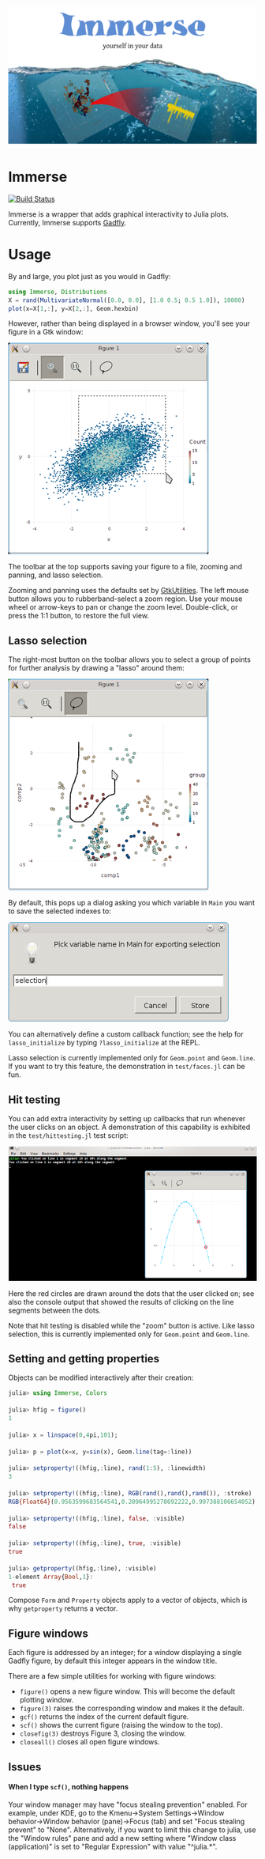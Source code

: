 ![splash](images/splash.png)

# Immerse

[![Build Status](https://travis-ci.org/JuliaGraphics/Immerse.jl.svg?branch=master)](https://travis-ci.org/JuliaGraphics/Immerse.jl)

Immerse is a wrapper that adds graphical interactivity to Julia plots.
Currently, Immerse supports
[Gadfly](https://github.com/dcjones/Gadfly.jl).

# Usage

By and large, you plot just as you would in Gadfly:

```jl
using Immerse, Distributions
X = rand(MultivariateNormal([0.0, 0.0], [1.0 0.5; 0.5 1.0]), 10000)
plot(x=X[1,:], y=X[2,:], Geom.hexbin)
```
However, rather than being displayed in a browser window, you'll see your figure in a Gtk window:

![window](images/zoom_hexbin_snapshot.png)

The toolbar at the top supports saving your figure to a file, zooming and panning, and lasso selection.

Zooming and panning uses the defaults set by [GtkUtilities](https://github.com/timholy/GtkUtilities.jl).  The left mouse button allows you to rubberband-select a zoom region.  Use your mouse wheel or arrow-keys to pan or change the zoom level.  Double-click, or press the 1:1 button, to restore the full view.

## Lasso selection

The right-most button on the toolbar allows you to select a group of points for further analysis by drawing a "lasso" around them:

![lasso](images/lasso_snapshot.png)

By default, this pops up a dialog asking you which variable in `Main` you want to save the selected indexes to:

![lassodialog](images/lasso_dialog_snapshot.png)

You can alternatively define a custom callback function; see the help for `lasso_initialize` by typing `?lasso_initialize` at the REPL.

Lasso selection is currently implemented only for `Geom.point` and `Geom.line`.  If you want to try this feature, the demonstration in `test/faces.jl` can be fun.

## Hit testing

You can add extra interactivity by setting up callbacks that run whenever the user clicks on an object. A demonstration of this capability is exhibited in the `test/hittesting.jl` test script:

![hittest](images/hittest_snapshot.png)

Here the red circles are drawn around the dots that the user clicked on; see also the console output that showed the results of clicking on the line segments between the dots.

Note that hit testing is disabled while the "zoom" button is active.  Like lasso selection, this is currently implemented only for `Geom.point` and `Geom.line`.

## Setting and getting properties

Objects can be modified interactively after their creation:

```jl
julia> using Immerse, Colors

julia> hfig = figure()
1

julia> x = linspace(0,4pi,101);

julia> p = plot(x=x, y=sin(x), Geom.line(tag=:line))

julia> setproperty!((hfig,:line), rand(1:5), :linewidth)
3

julia> setproperty!((hfig,:line), RGB(rand(),rand(),rand()), :stroke)
RGB{Float64}(0.9563599683564541,0.20964995278692222,0.997388106654052)

julia> setproperty!((hfig,:line), false, :visible)
false

julia> setproperty!((hfig,:line), true, :visible)
true

julia> getproperty((hfig,:line), :visible)
1-element Array{Bool,1}:
 true
```
Compose `Form` and `Property` objects apply to a vector of objects, which is why `getproperty` returns a vector.


## Figure windows

Each figure is addressed by an integer; for a window displaying a
single Gadfly figure, by default this integer appears in the window
title.

There are a few simple utilities for working with figure windows:

- `figure()` opens a new figure window. This will become the default
plotting window.
- `figure(3)` raises the corresponding window and makes it the default.
- `gcf()` returns the index of the current default figure.
- `scf()` shows the current figure (raising the window to the top).
- `closefig(3)` destroys Figure 3, closing the window.
- `closeall()` closes all open figure windows.


## Issues

#### When I type `scf()`, nothing happens

Your window manager may have "focus stealing prevention" enabled. For
example, under KDE, go to the Kmenu->System Settings->Window
behavior->Window behavior (pane)->Focus (tab) and set "Focus stealing
prevent" to "None".  Alternatively, if you want to limit this change
to julia, use the "Window rules" pane and add a new setting where
"Window class (application)" is set to "Regular Expression" with value
"^julia.*".

